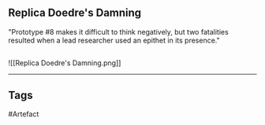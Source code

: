 ## Replica Doedre's Damning
"Prototype #8 makes it difficult to think negatively, but two fatalities
resulted when a lead researcher used an epithet in its presence."
## 
![[Replica Doedre's Damning.png]]

---
## Tags
#Artefact